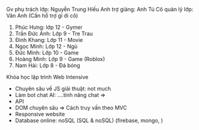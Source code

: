 Gv phụ trách lớp: Nguyễn Trung Hiếu
Anh trợ giảng: Anh Tú
Cô quản lý lớp: Vân Anh (Cần hỗ trợ gì ới cô)

1. Phúc Hưng: lớp 12 - Gymer
2. Trần Đức Anh: Lớp 9 - Tre Trau
3. Đình Khang: Lớp 11 - Movie
4. Ngọc Minh: Lớp 12 - Ngủ
5. Đức Minh: Lớp 10 - Game
6. Hoàng Minh: Lớp 9 - Game (Roblox)
7. Nam Hải: Lớp 8 - Đá bóng

Khóa học lập trình Web Intensive

- Chuyên sâu về JS giải thuật: not much
- Làm bot chat AI: ....tính năng chat =>
- API
- DOM chuyên sâu => Cách truy vấn theo MVC
- Responsive website
- Database online: noSQL (SQL & noSQL) (firebase, mongo, )
